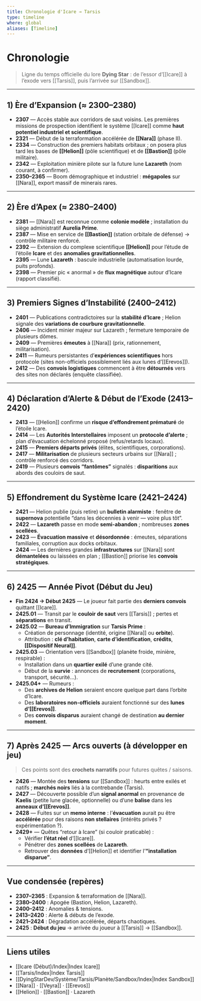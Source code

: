 ```yaml
---
title: Chronologie d'Icare → Tarsis
type: timeline
where: global
aliases: [Timeline]
---
```


# Chronologie

> Ligne du temps officielle du lore **Dying Star** : de l’essor d’[[Icare]] à l’exode vers [[Tarsis]], puis l’arrivée sur [[Sandbox]].

---

## 1) Ère d’Expansion (≈ 2300–2380)
- **2307** — Accès stable aux corridors de saut voisins. Les premières missions de prospection identifient le système [[Icare]] comme **haut potentiel industriel et scientifique**.
- **2321** — Début de la terraformation accélérée de **[[Nara]]** (phase II).  
- **2334** — Construction des premiers habitats orbitaux ; on posera plus tard les bases de **[[Helion]]** (pôle scientifique) et de **[[Bastion]]** (pôle militaire).
- **2342** — Exploitation minière pilote sur la future lune **Lazareth** (nom courant, à confirmer).  
- **2350–2365** — Boom démographique et industriel : **mégapoles** sur [[Nara]], export massif de minerais rares.

---

## 2) Ère d’Apex (≈ 2380–2400)
- **2381** — [[Nara]] est reconnue comme **colonie modèle** ; installation du siège administratif **Aurelia Prime**.
- **2387** — Mise en service de **[[Bastion]]** (station orbitale de défense) → contrôle militaire renforcé.  
- **2392** — Extension du complexe scientifique **[[Helion]]** pour l’étude de l’étoile **Icare** et des **anomalies gravitationnelles**.  
- **2395** — Lune **Lazareth** : bascule industrielle (automatisation lourde, puits profonds).  
- **2398** — Premier pic « anormal » de **flux magnétique** autour d’Icare (rapport classifié).

---

## 3) Premiers Signes d’Instabilité (2400–2412)
- **2401** — Publications contradictoires sur la **stabilité d’Icare** ; Helion signale des **variations de courbure gravitationnelle**.  
- **2406** — Incident minier majeur sur Lazareth ; fermeture temporaire de plusieurs dômes.  
- **2409** — Premières **émeutes** à [[Nara]] (prix, rationnement, militarisation).  
- **2411** — Rumeurs persistantes d’**expériences scientifiques** hors protocole (sites non-officiels possiblement liés aux lunes d’[[Erevos]]).  
- **2412** — Des **convois logistiques** commencent à être **détournés** vers des sites non déclarés (enquête classifiée).

---

## 4) Déclaration d’Alerte & Début de l’Exode (2413–2420)
- **2413** — [[Helion]] confirme un **risque d’effondrement prématuré** de l’étoile Icare.  
- **2414** — Les **Autorités Interstellaires** imposent un **protocole d’alerte** ; plan d’évacuation échelonné proposé (refus/retards locaux).
- **2415** — **Premiers départs privés** (élites, scientifiques, corporations).  
- **2417** — **Militarisation** de plusieurs secteurs urbains sur [[Nara]] ; contrôle renforcé des corridors.  
- **2419** — Plusieurs **convois “fantômes”** signalés : **disparitions** aux abords des couloirs de saut.

---

## 5) Effondrement du Système Icare (2421–2424)
- **2421** — Helion publie (puis retire) un **bulletin alarmiste** : fenêtre de **supernova** potentielle “dans les décennies à venir — voire plus tôt”.  
- **2422** — **Lazareth** passe en mode **semi-abandon** ; nombreuses **zones scellées**.  
- **2423** — **Évacuation massive** et **désordonnée** : émeutes, séparations familiales, corruption aux docks orbitaux.  
- **2424** — Les dernières grandes **infrastructures** sur [[Nara]] sont **démantelées** ou laissées en plan ; [[Bastion]] priorise les **convois stratégiques**.

---

## 6) 2425 — Année Pivot (Début du Jeu)
- **Fin 2424 → Début 2425** — Le joueur fait partie des **derniers convois** quittant [[Icare]].  
- **2425.01** — Transit par le **couloir de saut** vers [[Tarsis]] ; pertes et **séparations** en transit.  
- **2425.02** — **Bureau d’Immigration** sur **Tarsis Prime** :  
  - Création de personnage (identité, origine [[Nara]] ou **orbite**).  
  - Attribution : **clé d’habitation**, **carte d’identification**, **crédits**, **[[Dispositif Neural]]**.  
- **2425.03** — Orientation vers [[Sandbox]] (planète froide, minière, respirable) :  
  - Installation dans un **quartier exilé** d’une grande cité.  
  - Début de la **survie** : annonces de **recrutement** (corporations, transport, sécurité…).  
- **2425.04+** — Rumeurs :  
  - Des **archives de Helion** seraient encore quelque part dans l’orbite d’Icare.  
  - Des **laboratoires non-officiels** auraient fonctionné sur des **lunes d’[[Erevos]]**.  
  - Des **convois disparus** auraient changé de destination **au dernier moment**.

---

## 7) Après 2425 — Arcs ouverts (à développer en jeu)
> Ces points sont des **crochets narratifs** pour futures quêtes / saisons.

- **2426** — Montée des **tensions** sur [[Sandbox]] : heurts entre exilés et natifs ; **marchés noirs** liés à la contrebande (Tarsis).  
- **2427** — Découverte possible d’un **signal anormal** en provenance de **Kaelis** (petite lune glacée, optionnelle) ou d’une **balise** dans les **anneaux d’[[Erevos]]**.  
- **2428** — Fuites sur un **memo interne** : l’**évacuation** aurait pu être **accélérée** pour des raisons **non stellaires** (intérêts privés ? expérimentation ?).  
- **2429+** — Quêtes “retour à Icare” (si couloir praticable) :  
  - Vérifier **l’état réel** d’[[Icare]].  
  - Pénétrer des **zones scellées** de **Lazareth**.  
  - Retrouver des **données** d’[[Helion]] et identifier l’**“installation disparue”**.

---

## Vue condensée (repères)
- **2307–2365** : Expansion & terraformation de [[Nara]].  
- **2380–2400** : Apogée (Bastion, Helion, Lazareth).  
- **2400–2412** : Anomalies & tensions.  
- **2413–2420** : Alerte & débuts de l’exode.  
- **2421–2424** : Dégradation accélérée, départs chaotiques.  
- **2425** : **Début du jeu** → arrivée du joueur à [[Tarsis]] → [[Sandbox]].

---

## Liens utiles
- [[Icare (Début)/Index|Index Icare]]  
- [[Tarsis/Index|Index Tarsis]]  
- [[DyingStarDev/Système/Tarsis/Planète/Sandbox/Index|Index Sandbox]]  
- [[Nara]] · [[Veyra]] · [[Erevos]]  
- [[Helion]] · [[Bastion]] · Lazareth
